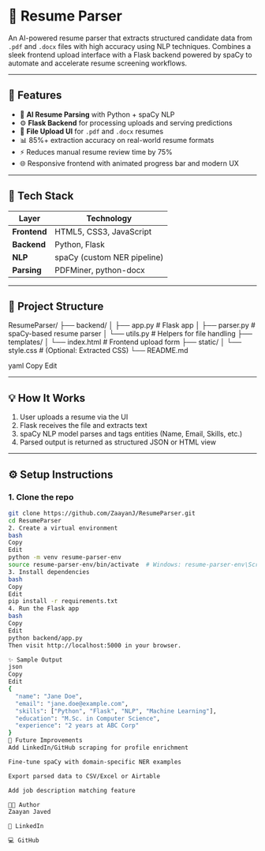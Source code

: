 # 📄 Resume Parser

An AI-powered resume parser that extracts structured candidate data from `.pdf` and `.docx` files with high accuracy using NLP techniques. Combines a sleek frontend upload interface with a Flask backend powered by spaCy to automate and accelerate resume screening workflows.

---

## 🚀 Features

- 🤖 **AI Resume Parsing** with Python + spaCy NLP
- ⚙️ **Flask Backend** for processing uploads and serving predictions
- 📂 **File Upload UI** for `.pdf` and `.docx` resumes
- 📊 85%+ extraction accuracy on real-world resume formats
- ⚡ Reduces manual resume review time by 75%
- 🌐 Responsive frontend with animated progress bar and modern UX

---

## 🧠 Tech Stack

| Layer       | Technology                   |
|-------------|-------------------------------|
| **Frontend**| HTML5, CSS3, JavaScript       |
| **Backend** | Python, Flask                 |
| **NLP**     | spaCy (custom NER pipeline)   |
| **Parsing** | PDFMiner, python-docx         |

---

## 📁 Project Structure

ResumeParser/
├── backend/
│ ├── app.py # Flask app
│ ├── parser.py # spaCy-based resume parser
│ └── utils.py # Helpers for file handling
├── templates/
│ └── index.html # Frontend upload form
├── static/
│ └── style.css # (Optional: Extracted CSS)
└── README.md

yaml
Copy
Edit

---

## 💡 How It Works

1. User uploads a resume via the UI
2. Flask receives the file and extracts text
3. spaCy NLP model parses and tags entities (Name, Email, Skills, etc.)
4. Parsed output is returned as structured JSON or HTML view

---

## ⚙️ Setup Instructions

### 1. Clone the repo
```bash
git clone https://github.com/ZaayanJ/ResumeParser.git
cd ResumeParser
2. Create a virtual environment
bash
Copy
Edit
python -m venv resume-parser-env
source resume-parser-env/bin/activate  # Windows: resume-parser-env\Scripts\activate
3. Install dependencies
bash
Copy
Edit
pip install -r requirements.txt
4. Run the Flask app
bash
Copy
Edit
python backend/app.py
Then visit http://localhost:5000 in your browser.

✨ Sample Output
json
Copy
Edit
{
  "name": "Jane Doe",
  "email": "jane.doe@example.com",
  "skills": ["Python", "Flask", "NLP", "Machine Learning"],
  "education": "M.Sc. in Computer Science",
  "experience": "2 years at ABC Corp"
}
🔭 Future Improvements
Add LinkedIn/GitHub scraping for profile enrichment

Fine-tune spaCy with domain-specific NER examples

Export parsed data to CSV/Excel or Airtable

Add job description matching feature

👨‍💻 Author
Zaayan Javed

💼 LinkedIn

💻 GitHub


